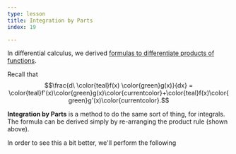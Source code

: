```yaml
---
type: lesson
title: Integration by Parts
index: 19

---
```


In differential calculus, we derived [formulas to differentiate products of functions](/learn/calculus/differential/methods).

Recall that $$\frac{d\ \color{teal}f(x) \color{green}g(x)}{dx} = \color{teal}f'(x)\color{green}g(x)\color{currentcolor}+\color{teal}f(x)\color{green}g'(x)\color{currentcolor}.$$

**Integration by Parts** is a method to do the same sort of thing, for integrals. The formula can be derived simply by re-arranging the product rule (shown above).

In order to see this a bit better, we'll perform the following 

<!--stackedit_data:
eyJoaXN0b3J5IjpbODYxMTYxNjE4LC0yNzA0MjMxODYsMTkxMT
U2MjgzNCwxNDc1NDcwOTEyLC03MDk0MjExNjJdfQ==
-->